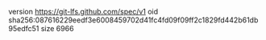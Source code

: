 version https://git-lfs.github.com/spec/v1
oid sha256:087616229eedf3e6008459702d41fc4fd09f09ff2c1829fd442b61db95edfc51
size 6966
